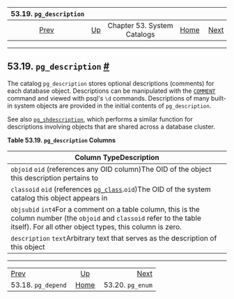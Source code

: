 <!--?xml version="1.0" encoding="UTF-8" standalone="no"?-->

|               53.19. `pg_description`              |                                                   |                             |                                                       |                                                |
| :------------------------------------------------: | :------------------------------------------------ | :-------------------------: | ----------------------------------------------------: | ---------------------------------------------: |
| [Prev](catalog-pg-depend.html "53.18. pg_depend")  | [Up](catalogs.html "Chapter 53. System Catalogs") | Chapter 53. System Catalogs | [Home](index.html "PostgreSQL 17devel Documentation") |  [Next](catalog-pg-enum.html "53.20. pg_enum") |

***

## 53.19. `pg_description` [#](#CATALOG-PG-DESCRIPTION)



The catalog `pg_description` stores optional descriptions (comments) for each database object. Descriptions can be manipulated with the [`COMMENT`](sql-comment.html "COMMENT") command and viewed with psql's `\d` commands. Descriptions of many built-in system objects are provided in the initial contents of `pg_description`.

See also [`pg_shdescription`](catalog-pg-shdescription.html "53.49. pg_shdescription"), which performs a similar function for descriptions involving objects that are shared across a database cluster.

**Table 53.19. `pg_description` Columns**

| Column TypeDescription                                                                                                                                                                |
| ------------------------------------------------------------------------------------------------------------------------------------------------------------------------------------- |
| `objoid` `oid` (references any OID column)The OID of the object this description pertains to                                                                                          |
| `classoid` `oid` (references [`pg_class`](catalog-pg-class.html "53.11. pg_class").`oid`)The OID of the system catalog this object appears in                                         |
| `objsubid` `int4`For a comment on a table column, this is the column number (the `objoid` and `classoid` refer to the table itself). For all other object types, this column is zero. |
| `description` `text`Arbitrary text that serves as the description of this object                                                                                                      |

***

|                                                    |                                                       |                                                |
| :------------------------------------------------- | :---------------------------------------------------: | ---------------------------------------------: |
| [Prev](catalog-pg-depend.html "53.18. pg_depend")  |   [Up](catalogs.html "Chapter 53. System Catalogs")   |  [Next](catalog-pg-enum.html "53.20. pg_enum") |
| 53.18. `pg_depend`                                 | [Home](index.html "PostgreSQL 17devel Documentation") |                               53.20. `pg_enum` |
